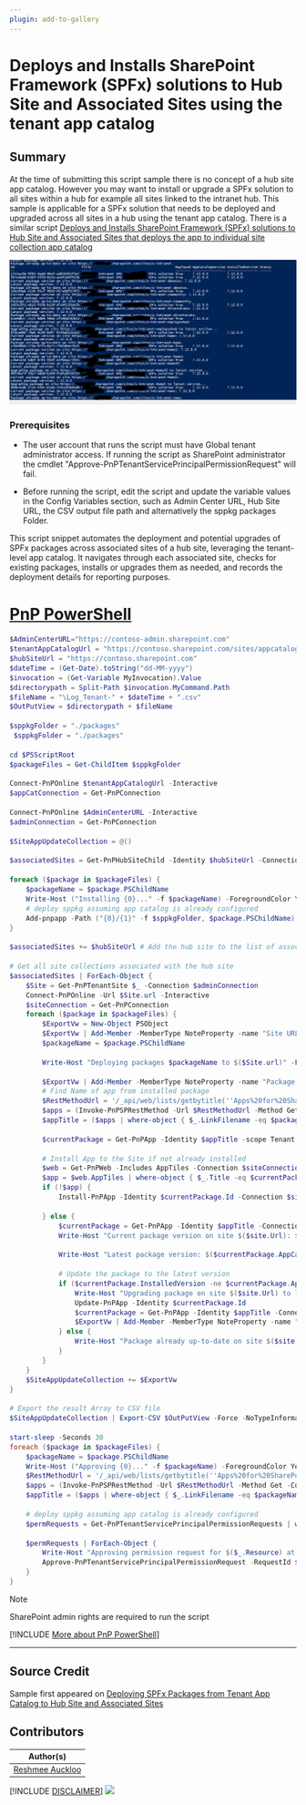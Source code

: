 ```yaml
---
plugin: add-to-gallery
---
```


# Deploys and Installs SharePoint Framework (SPFx) solutions to Hub Site and Associated Sites using the tenant app catalog

## Summary

At the time of submitting this script sample there is no concept of a hub site app catalog. However you may want to install or upgrade a SPFx solution to all sites within a hub for example all sites linked to the intranet hub. This sample is applicable for a SPFx solution that needs to be deployed and upgraded across all sites in a hub using the tenant app catalog. There is a similar script [Deploys and Installs SharePoint Framework (SPFx) solutions to Hub Site and Associated Sites that deploys the app to individual site collection app catalog](../spo-deploy-install-update-spfx-hubsite-associatedsites/README.md)

![Example Screenshot](assets/example.png)

### Prerequisites

- The user account that runs the script must have Global tenant administrator access. If running the script as SharePoint administrator the cmdlet "Approve-PnPTenantServicePrincipalPermissionRequest" will fail.

- Before running the script, edit the script and update the variable values in the Config Variables section, such as Admin Center URL, Hub Site URL, the CSV output file path and alternatively the sppkg packages Folder.

This script snippet automates the deployment and potential upgrades of SPFx packages across associated sites of a hub site, leveraging the tenant-level app catalog. It navigates through each associated site, checks for existing packages, installs or upgrades them as needed, and records the deployment details for reporting purposes.

# [PnP PowerShell](#tab/pnpps)

```powershell
$AdminCenterURL="https://contoso-admin.sharepoint.com"
$tenantAppCatalogUrl = "https://contoso.sharepoint.com/sites/appcatalog"
$hubSiteUrl = "https://contoso.sharepoint.com"
$dateTime = (Get-Date).toString("dd-MM-yyyy")
$invocation = (Get-Variable MyInvocation).Value
$directorypath = Split-Path $invocation.MyCommand.Path
$fileName = "\Log_Tenant-" + $dateTime + ".csv"
$OutPutView = $directorypath + $fileName
 
$sppkgFolder = "./packages"
 $sppkgFolder = "./packages"

cd $PSScriptRoot
$packageFiles = Get-ChildItem $sppkgFolder

Connect-PnPOnline $tenantAppCatalogUrl -Interactive
$appCatConnection = Get-PnPConnection

Connect-PnPOnline $AdminCenterURL -Interactive
$adminConnection = Get-PnPConnection

$SiteAppUpdateCollection = @()

$associatedSites = Get-PnPHubSiteChild -Identity $hubSiteUrl -Connection $adminConnection

foreach ($package in $packageFiles) {
    $packageName = $package.PSChildName
    Write-Host ("Installing {0}..." -f $packageName) -ForegroundColor Yellow
    # deploy sppkg assuming app catalog is already configured
    Add-pnpapp -Path ("{0}/{1}" -f $sppkgFolder, $package.PSChildName) -Scope Tenant -Overwrite -Publish
}

$associatedSites += $hubSiteUrl # Add the hub site to the list of associated sites

# Get all site collections associated with the hub site
$associatedSites | ForEach-Object {
    $Site = Get-PnPTenantSite $_ -Connection $adminConnection
    Connect-PnPOnline -Url $Site.url -Interactive
    $siteConnection = Get-PnPConnection
    foreach ($package in $packageFiles) {
        $ExportVw = New-Object PSObject
        $ExportVw | Add-Member -MemberType NoteProperty -name "Site URL" -value $Site.url
        $packageName = $package.PSChildName

        Write-Host "Deploying packages $packageName to $($Site.url)" -ForegroundColor Yellow

        $ExportVw | Add-Member -MemberType NoteProperty -name "Package Name" -value $packageName
        # Find Name of app from installed package
        $RestMethodUrl = '/_api/web/lists/getbytitle(''Apps%20for%20SharePoint'')/items?$select=Title,LinkFilename'
        $apps = (Invoke-PnPSPRestMethod -Url $RestMethodUrl -Method Get -Connection $appCatConnection).Value
        $appTitle = ($apps | where-object { $_.LinkFilename -eq $packageName } | select Title).Title

        $currentPackage = Get-PnPApp -Identity $appTitle -scope Tenant

        # Install App to the Site if not already installed
        $web = Get-PnPWeb -Includes AppTiles -Connection $siteConnection
        $app = $web.AppTiles | where-object { $_.Title -eq $currentPackage.Title }
        if (!$app) {
            Install-PnPApp -Identity $currentPackage.Id -Connection $siteConnection

        } else {
            $currentPackage = Get-PnPApp -Identity $appTitle -Connection $siteConnection
            Write-Host "Current package version on site $($site.Url): $($currentPackage.InstalledVersion)"

            Write-Host "Latest package version: $($currentPackage.AppCatalogVersion)"

            # Update the package to the latest version
            if ($currentPackage.InstalledVersion -ne $currentPackage.AppCatalogVersion) {
                Write-Host "Upgrading package on site $($site.Url) to latest version..."
                Update-PnPApp -Identity $currentPackage.Id
                $currentPackage = Get-PnPApp -Identity $appTitle -Connection $siteConnection
                $ExportVw | Add-Member -MemberType NoteProperty -name "Package Version" -value $currentPackage.AppCatalogVersion
            } else {
                Write-Host "Package already up-to-date on site $($site.Url)."
            }
        }
    }
    $SiteAppUpdateCollection += $ExportVw
}

# Export the result Array to CSV file
$SiteAppUpdateCollection | Export-CSV $OutPutView -Force -NoTypeInformation

start-sleep -Seconds 30
foreach ($package in $packageFiles) {
    $packageName = $package.PSChildName
    Write-Host ("Approving {0}..." -f $packageName) -ForegroundColor Yellow
    $RestMethodUrl = '/_api/web/lists/getbytitle(''Apps%20for%20SharePoint'')/items?$select=Title,LinkFilename'
    $apps = (Invoke-PnPSPRestMethod -Url $RestMethodUrl -Method Get -Connection $appCatConnection).Value
    $appTitle = ($apps | where-object { $_.LinkFilename -eq $packageName } | select Title).Title

    # deploy sppkg assuming app catalog is already configured
    $permRequests = Get-PnPTenantServicePrincipalPermissionRequests | where-object { $_.PackageName -eq $appTitle }

    $permRequests | ForEach-Object {
        Write-Host "Approving permission request for $($_.Resource) at scope $($_.Scope) and package $appTitle..."
        Approve-PnPTenantServicePrincipalPermissionRequest -RequestId $_.Id.Guid -Force -ErrorAction Ignore
    }
}

```

> [!Note]
> SharePoint admin rights are required to run the script

[!INCLUDE [More about PnP PowerShell](../../docfx/includes/MORE-PNPPS.md)]

***

## Source Credit

Sample first appeared on [Deploying SPFx Packages from Tenant App Catalog to Hub Site and Associated Sites](https://reshmeeauckloo.com/posts/powershell_spfxdeploytohubfromtenant/)

## Contributors

| Author(s) |
|-----------|
| [Reshmee Auckloo](https://github.com/reshmee011) |


[!INCLUDE [DISCLAIMER](../../docfx/includes/DISCLAIMER.md)]
<img src="https://m365-visitor-stats.azurewebsites.net/script-samples/scripts/spo-deploy-install-update-spfx-hubsiteassociatedsites-tenantAppCatalog" aria-hidden="true" />